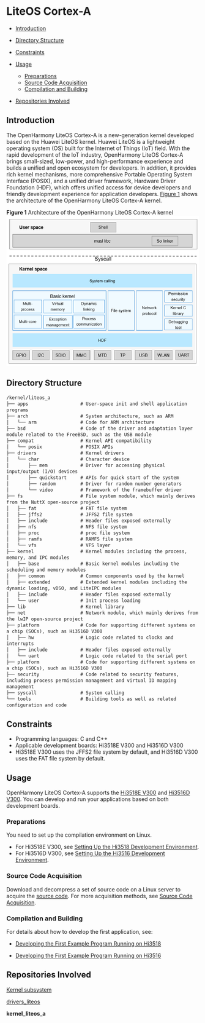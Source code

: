 # LiteOS Cortex-A<a name="EN-US_TOPIC_0000001096612501"></a>

-   [Introduction](#section11660541593)
-   [Directory Structure](#section161941989596)
-   [Constraints](#section119744591305)
-   [Usage](#section741617511812)
    -   [Preparations](#section1579912573329)
    -   [Source Code Acquisition](#section11443189655)
    -   [Compilation and Building](#section2081013992812)

-   [Repositories Involved](#section1371113476307)

## Introduction<a name="section11660541593"></a>

The OpenHarmony LiteOS Cortex-A is a new-generation kernel developed based on the Huawei LiteOS kernel. Huawei LiteOS is a lightweight operating system \(OS\) built for the Internet of Things \(IoT\) field. With the rapid development of the IoT industry, OpenHarmony LiteOS Cortex-A brings small-sized, low-power, and high-performance experience and builds a unified and open ecosystem for developers. In addition, it provides rich kernel mechanisms, more comprehensive Portable Operating System Interface \(POSIX\), and a unified driver framework, Hardware Driver Foundation \(HDF\), which offers unified access for device developers and friendly development experience for application developers.  [Figure 1](#fig27311582210)  shows the architecture of the OpenHarmony LiteOS Cortex-A kernel.

**Figure  1**  Architecture of the OpenHarmony LiteOS Cortex-A kernel<a name="fig27311582210"></a>  
![](figures/architecture-of-the-openharmony-liteos-cortex-a-kernel.png "architecture-of-the-openharmony-liteos-cortex-a-kernel")

## Directory Structure<a name="section161941989596"></a>

```
/kernel/liteos_a
├── apps                   # User-space init and shell application programs
├── arch                   # System architecture, such as ARM
│   └── arm                # Code for ARM architecture
├── bsd                    # Code of the driver and adaptation layer module related to the FreeBSD, such as the USB module
├── compat                 # Kernel API compatibility
│   └── posix              # POSIX APIs
├── drivers                # Kernel drivers
│   └── char               # Character device
│       ├── mem            # Driver for accessing physical input/output (I/O) devices
│       ├── quickstart     # APIs for quick start of the system
│       ├── random         # Driver for random number generators
│       └── video          # Framework of the framebuffer driver
├── fs                     # File system module, which mainly derives from the NuttX open-source project
│   ├── fat                # FAT file system
│   ├── jffs2              # JFFS2 file system
│   ├── include            # Header files exposed externally
│   ├── nfs                # NFS file system
│   ├── proc               # proc file system
│   ├── ramfs              # RAMFS file system
│   └── vfs                # VFS layer
├── kernel                 # Kernel modules including the process, memory, and IPC modules
│   ├── base               # Basic kernel modules including the scheduling and memory modules
│   ├── common             # Common components used by the kernel
│   ├── extended           # Extended kernel modules including the dynamic loading, vDSO, and LiteIPC modules
│   ├── include            # Header files exposed externally
│   └── user               # Init process loading
├── lib                    # Kernel library
├── net                    # Network module, which mainly derives from the lwIP open-source project
├── platform               # Code for supporting different systems on a chip (SOCs), such as Hi3516D V300
│   ├── hw                 # Logic code related to clocks and interrupts
│   ├── include            # Header files exposed externally
│   └── uart               # Logic code related to the serial port
├── platform               # Code for supporting different systems on a chip (SOCs), such as Hi3516D V300
├── security               # Code related to security features, including process permission management and virtual ID mapping management
├── syscall                # System calling
└── tools                  # Building tools as well as related configuration and code
```

## Constraints<a name="section119744591305"></a>

-   Programming languages: C and C++
-   Applicable development boards: Hi3518E V300 and Hi3516D V300
-   Hi3518E V300 uses the JFFS2 file system by default, and Hi3516D V300 uses the FAT file system by default.

## Usage<a name="section741617511812"></a>

OpenHarmony LiteOS Cortex-A supports the  [Hi3518E V300](https://gitee.com/openharmony/docs/blob/master/en/device-dev/quick-start/introduction-to-the-hi3518-development-board.md)  and  [Hi3516D V300](https://gitee.com/openharmony/docs/blob/master/en/device-dev/quick-start/introduction-to-the-hi3516-development-board.md). You can develop and run your applications based on both development boards.

### Preparations<a name="section1579912573329"></a>

You need to set up the compilation environment on Linux.

-   For Hi3518E V300, see  [Setting Up the Hi3518 Development Environment](https://gitee.com/openharmony/docs/blob/master/en/device-dev/quick-start/setting-up-the-hi3518-development-environment.md).
-   For Hi3516D V300, see  [Setting Up the Hi3516 Development Environment](https://gitee.com/openharmony/docs/blob/master/en/device-dev/quick-start/setting-up-the-hi3516-development-environment.md).

### Source Code Acquisition<a name="section11443189655"></a>

Download and decompress a set of source code on a Linux server to acquire the  [source code](https://repo.huaweicloud.com/harmonyos/os/1.0.1/code-1.0.1.tar.gz). For more acquisition methods, see  [Source Code Acquisition](https://gitee.com/openharmony/docs/blob/master/en/device-dev/get-code/source-code-acquisition.md).

### Compilation and Building<a name="section2081013992812"></a>

For details about how to develop the first application, see:

-   [Developing the First Example Program Running on Hi3518](https://gitee.com/openharmony/docs/blob/master/en/device-dev/quick-start/developing-the-first-example-program-running-on-hi3518.md)

-   [Developing the First Example Program Running on Hi3516](https://gitee.com/openharmony/docs/blob/master/en/device-dev/quick-start/developing-the-first-example-program-running-on-hi3516.md)

## Repositories Involved<a name="section1371113476307"></a>

[Kernel subsystem](https://gitee.com/openharmony/docs/blob/master/en/readme/kernel.md)

[drivers\_liteos](https://gitee.com/openharmony/drivers_liteos/blob/master/README.md)

**kernel\_liteos\_a**

